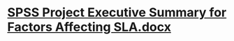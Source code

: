 # [SPSS Project Executive Summary for Factors Affecting SLA.docx](https://github.com/Carousel303/SPSS-Factors-affecting-second-language-acquisition/files/10369710/SPSS.Project.Executive.Summary.for.Factors.Affecting.SLA.docx)
